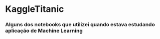 # KaggleTitanic
### Alguns dos notebooks que utilizei quando estava estudando aplicação de Machine Learning
